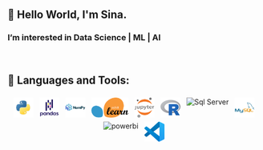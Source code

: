 ## 👋 Hello World, I'm Sina.
### I’m interested in Data Science | ML | AI

<!--
**SinaBaghdadi/SinaBaghdadi** is a ✨ _special_ ✨ repository because its `README.md` (this file) appears on your GitHub profile.

Here are some ideas to get you started:

- 🔭 I’m currently working on ...
- 🌱 I’m currently learning ...
- 👯 I’m looking to collaborate on ...
- 🤔 I’m looking for help with ...
- 💬 Ask me about ...
- 📫 How to reach me: ...
- 😄 Pronouns: ...
- ⚡ Fun fact: ...
--> 
<br />

## 🧰 Languages and Tools:
<p align="center">
<img src="https://raw.githubusercontent.com/github/explore/80688e429a7d4ef2fca1e82350fe8e3517d3494d/topics/python/python.png" alt="Python" height="40" style="vertical-align:top; margin:4px">
<img src="https://github.com/devicons/devicon/blob/v2.15.1/icons/pandas/pandas-original-wordmark.svg" alt="Pandas" height="40" style="vertical-align:top; margin:4px">
<img src="https://github.com/devicons/devicon/blob/v2.15.1/icons/numpy/numpy-original-wordmark.svg" alt="Numpy" height="40" style="vertical-align:top; margin:4px">  
<img src="https://github.com/scikit-learn/scikit-learn/blob/main/doc/logos/scikit-learn-logo-without-subtitle.svg" alt="Scikit learn" height="40" style="vertical-align:top; margin:4px">   
<img src="https://github.com/devicons/devicon/blob/v2.15.1/icons/jupyter/jupyter-original-wordmark.svg" alt="jupyter" height="40" style="vertical-align:top; margin:4px">

<img src="https://raw.githubusercontent.com/github/explore/80688e429a7d4ef2fca1e82350fe8e3517d3494d/topics/r/r.png" alt="R" height="40" style="vertical-align:top; margin:4px">
<img src="https://user-images.githubusercontent.com/4249331/52232852-e2c4f780-28bd-11e9-835d-1e3cf3e43888.png" alt="Sql Server" height="40" style="vertical-align:top; margin:4px">   
<img src="https://github.com/devicons/devicon/blob/v2.15.1/icons/mysql/mysql-original-wordmark.svg" alt="Mysql" height="40" style="vertical-align:top; margin:4px">   
<img src="https://github.com/microsoft/PowerBI-Icons/blob/main/SVG/Power-BI.svg" alt="powerbi" height="40" style="vertical-align:top; margin:4px">  
<img src="https://raw.githubusercontent.com/github/explore/80688e429a7d4ef2fca1e82350fe8e3517d3494d/topics/visual-studio-code/visual-studio-code.png" alt="VS Code" height="40" style="vertical-align:top; margin:4px">
</p>
